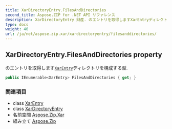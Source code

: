```yaml
---
title: XarDirectoryEntry.FilesAndDirectories
second_title: Aspose.ZIP for .NET API リファレンス
description: XarDirectoryEntry 財産. のエントリを取得しますXarEntryディレクトリを構成する型.
type: docs
weight: 40
url: /ja/net/aspose.zip.xar/xardirectoryentry/filesanddirectories/
---
```

## XarDirectoryEntry.FilesAndDirectories property

のエントリを取得します[`XarEntry`](../../xarentry/)ディレクトリを構成する型.

```csharp
public IEnumerable<XarEntry> FilesAndDirectories { get; }
```

### 関連項目

* class [XarEntry](../../xarentry/)
* class [XarDirectoryEntry](../)
* 名前空間 [Aspose.Zip.Xar](../../xardirectoryentry/)
* 組み立て [Aspose.Zip](../../../)



